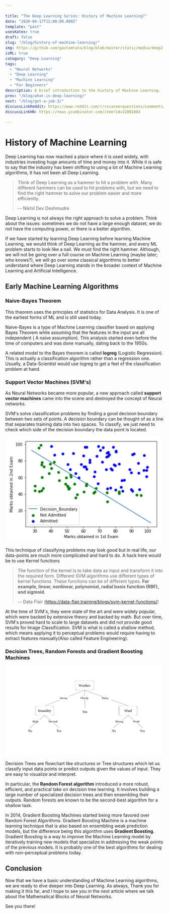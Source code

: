 ```yaml
---

title: "The Deep Learning Series: History of Machine Learning?"
date: "2020-04-17T12:00:00.000Z"
template: "post"
usesKatex: true
draft: false
slug: "/blog/history-of-machine-learning/"
img: https://github.com/gautamtata/blog/blob/master/static/media/deep2.jpg?raw=true
isML: true
category: "Deep Learning"
tags:
  - "Neural Networks"
  - "Deep Learning"
  - "Machine Learning"
  - "For Beginners"
description: A brief introduction to the history of Machine Learning.
prev: "/blog/what-is-deep-learning/"
next: "/blog/get-a-job-3/"
discussLinkReddit: https://www.reddit.com/r/cscareerquestions/comments/fwg4xe/feedbackadvice_on_blog/
discussLinkHN: https://news.ycombinator.com/item?id=22801084

---
```


# History of Machine Learning

Deep Learning has now reached a place where it is used widely, with industries investing huge amounts of time and money into it. While it is safe to say that the industry has been shifting to using a lot of Machine Learning algorithms, It has not been all Deep Learning.

> Think of Deep Learning as a hammer to hit a problem with. Many different hammers can be used to hit problems with, but we need to find the right hammer to solve our problem easier and more efficiently. 
>
> -- Nikhil Dev Deshmudre

Deep Learning is not always the right approach to solve a problem. Think about the issues: sometimes we do not have a large enough dataset, we do not have the computing power, or there is a better algorithm. 

If we have started by learning Deep Learning before learning Machine Learning, we would think of Deep Learning as the hammer, and every ML problem starts to look like a nail. We must find the right hammer. Although, we will not be going over a full course on Machine Learning (maybe later; who knows?), we will go over some classical algorithms to better understand where Deep Learning stands in the broader context of Machine Learning and Artificial Intelligence.

## Early Machine Learning Algorithms

### Naive-Bayes Theorem

This theorem uses the principles of statistics for Data Analysis. It is one of the earliest forms of ML and is still used today.

Naive-Bayes is a type of Machine Learning classifier based on applying Bayes Theorem while assuming that the features in the input are all independent ( A naive assumption). This analysis started even before the time of computers and was done manually, dating back to the 1950s.

A related model to the Bayes theorem is called **logreg** (Logistic Regression). This is actually a classification algorithm rather than a regression one. Usually, a Data-Scientist would use logreg to get a feel of the classification problem at hand.

### Support Vector Machines (SVM's)

As Neural Networks became more popular, a new approach called **support vector machines** came into the scene and destroyed the concept of Neural networks.

SVM's solve classification problems by finding a good decision boundary between two sets of points. A decision boundary can be thought of as a line that separates training data into two spaces. To classify, we just need to check which side of the decision boundary the data point is located.

![Decision Boundary -- Towards Data Science](https://github.com/gautamtata/blog/blob/master/static/media/deeplearning/decisionBoundary.png?raw=true)

This technique of classifying problems may look good but in real life, our data-points are much more complicated and hard to do. A hack here would be to use Kernel functions

> The function of the kernel is to take data as input and transform it into the required form. Different SVM algorithms use different types of kernel functions. These functions can be of different types. **For example, linear, nonlinear, polynomial, radial basis function (RBF), and sigmoid.**
>
> -- Data Flair (https://data-flair.training/blogs/svm-kernel-functions/)

At the time of SVM's, they were state of the art and were widely popular, which were backed by extensive theory and backed by math. But over time, SVM's proved hard to scale to large datasets and did not provide good results for Image Classification. SVM is what is called a shallow method, which means applying it to perceptual problems would require having to extract features manually(Also called Feature Engineering).

### Decision Trees, Random Forests and Gradient Boosting Machines

![Decision Trees](https://github.com/gautamtata/blog/blob/master/static/media/deeplearning/decisionTree.png?raw=true)

Decision Trees are flowchart like structures or Tree structures which let us classify input data points or predict outputs given the values of input. They are easy to visualize and interpret.

In particular, the **Random Forest algorithm** introduced a more robust, efficient, and practical take on decision tree learning. It involves building a large number of specialized decision trees and then ensembling their outputs. Random forests are known to be the second-best algorithm for a shallow task. 

In 2014, Gradient Boosting Machines started being more favored over Random Forest Algorithms. Gradient Boosting Machine is a machine learning technique that is also based on ensembling weak prediction models, but the difference being this algorithm uses **Gradient Boosting**. Gradient Boosting is a way to improve the Machine Learning model by iteratively training new models that specialize in addressing the weak points of the previous models. It is probably one of the best algorithms for dealing with non-perceptual problems today.

## Conclusion

Now that we have a basic understanding of Machine Learning algorithms, we are ready to dive deeper into Deep Learning. As always, Thank you for making it this far, and I hope to see you in the next article where we talk about the Mathematical Blocks of Neural Networks. 

See you there! 